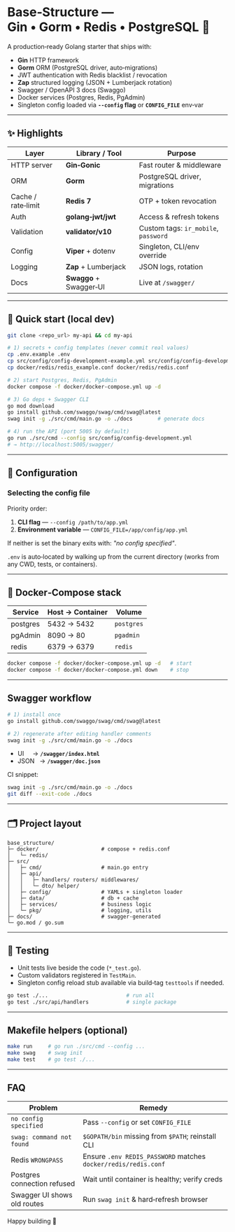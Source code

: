 # Base‑Structure — Gin • Gorm • Redis • PostgreSQL 🚀

A production‑ready Golang starter that ships with:

* **Gin** HTTP framework
* **Gorm** ORM (PostgreSQL driver, auto‑migrations)
* JWT authentication with Redis blacklist / revocation
* **Zap** structured logging (JSON + Lumberjack rotation)
* Swagger / OpenAPI 3 docs (Swaggo)
* Docker services (Postgres, Redis, PgAdmin)
* Singleton config loaded via **`--config` flag** or **`CONFIG_FILE`** env‑var

---

## ✨ Highlights

| Layer | Library / Tool | Purpose |
|-------|----------------|---------|
| HTTP server | **Gin‑Gonic** | Fast router & middleware |
| ORM | **Gorm** | PostgreSQL driver, migrations |
| Cache / rate‑limit | **Redis 7** | OTP + token revocation |
| Auth | **golang‑jwt/jwt** | Access & refresh tokens |
| Validation | **validator/v10** | Custom tags: `ir_mobile`, `password` |
| Config | **Viper** + dotenv | Singleton, CLI/env override |
| Logging | **Zap** + Lumberjack | JSON logs, rotation |
| Docs | **Swaggo** + Swagger‑UI | Live at `/swagger/` |

---

## 🚀 Quick start (local dev)

```bash
git clone <repo_url> my-api && cd my-api

# 1) secrets + config templates (never commit real values)
cp .env.example .env
cp src/config/config-development-example.yml src/config/config-development.yml
cp docker/redis/redis_example.conf docker/redis/redis.conf

# 2) start Postgres, Redis, PgAdmin
docker compose -f docker/docker-compose.yml up -d

# 3) Go deps + Swagger CLI
go mod download
go install github.com/swaggo/swag/cmd/swag@latest
swag init -g ./src/cmd/main.go -o ./docs        # generate docs

# 4) run the API (port 5005 by default)
go run ./src/cmd --config src/config/config-development.yml
# → http://localhost:5005/swagger/
```

---

## 🔧 Configuration

### Selecting the config file

Priority order:

1. **CLI flag** — `--config /path/to/app.yml`
2. **Environment variable** — `CONFIG_FILE=/app/config/app.yml`

If neither is set the binary exits with: *"no config specified"*.

`.env` is auto‑located by walking up from the current directory (works from any CWD, tests, or containers).

---

## 🐳 Docker‑Compose stack

| Service | Host → Container | Volume |
|---------|------------------|--------|
| postgres | 5432 → 5432 | `postgres` |
| pgAdmin  | 8090 → 80  | `pgadmin` |
| redis    | 6379 → 6379 | `redis` |

```bash
docker compose -f docker/docker-compose.yml up -d   # start
docker compose -f docker/docker-compose.yml down    # stop
```

---

## Swagger workflow

```bash
# 1) install once
go install github.com/swaggo/swag/cmd/swag@latest

# 2) regenerate after editing handler comments
swag init -g ./src/cmd/main.go -o ./docs
```

* UI     → **`/swagger/index.html`**
* JSON   → **`/swagger/doc.json`**

CI snippet:

```bash
swag init -g ./src/cmd/main.go -o ./docs
git diff --exit-code ./docs
```

---

## 🗂 Project layout

```
base_structure/
├─ docker/                    # compose + redis.conf
│   └─ redis/
├─ src/
│   ├─ cmd/                   # main.go entry
│   ├─ api/
│   │   ├─ handlers/ routers/ middlewares/
│   │   └─ dto/ helper/
│   ├─ config/                # YAMLs + singleton loader
│   ├─ data/                  # db + cache
│   ├─ services/              # business logic
│   └─ pkg/                   # logging, utils
├─ docs/                      # swagger‑generated
└─ go.mod / go.sum
```

---

## 🧪 Testing

* Unit tests live beside the code (`*_test.go`).
* Custom validators registered in `TestMain`.
* Singleton config reload stub available via build‑tag `testtools` if needed.

```bash
go test ./...                         # run all
go test ./src/api/handlers            # single package
```

---

## Makefile helpers (optional)

```bash
make run     # go run ./src/cmd --config ...
make swag    # swag init
make test    # go test ./...
```

---

## FAQ

| Problem | Remedy |
|---------|--------|
| `no config specified` | Pass `--config` or set `CONFIG_FILE` |
| `swag: command not found` | `$GOPATH/bin` missing from `$PATH`; reinstall CLI |
| Redis `WRONGPASS` | Ensure `.env REDIS_PASSWORD` matches `docker/redis/redis.conf` |
| Postgres connection refused | Wait until container is healthy; verify creds |
| Swagger UI shows old routes | Run `swag init` & hard‑refresh browser |

Happy building 🚀
